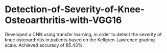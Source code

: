 # Detection-of-Severity-of-Knee-Osteoarthritis-with-VGG16
Developed a CNN using transfer learning, in order to detect the severity of knee osteoarthritis in patients based on the Kellgren-Lawrence grading scale. Achieved accuracy of 85.43%.
